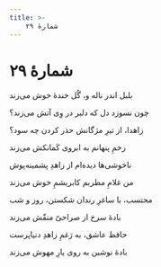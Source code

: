 ```yaml
---
title: >-
    شمارهٔ ۲۹
---
```

# شمارهٔ ۲۹

<div class="b" id="bn1"><div class="m1"><p>بلبل اندر ناله و، گُل خندهٔ خوش می‌زند</p></div>
<div class="m2"><p>چون نسوزد دل که دلبر در وِی آتش می‌زند؟</p></div></div>
<div class="b" id="bn2"><div class="m1"><p>زاهدا، از تیرِ مژگانش حذر کردن چه سود؟</p></div>
<div class="m2"><p>زخمِ پنهانم به ابروی کَمانکش می‌زند</p></div></div>
<div class="b" id="bn3"><div class="m1"><p>ناخوشی‌ها دیده‌ام از زاهدِ پشمینه‌پوش</p></div>
<div class="m2"><p>من غلامِ مطربم کابریشمِ خوش می‌زند</p></div></div>
<div class="b" id="bn4"><div class="m1"><p>محتسب، با ساغرِ رندان شکستن، روز و شب</p></div>
<div class="m2"><p>بادهٔ سرخ از صراحیّ منقّش می‌زند</p></div></div>
<div class="b" id="bn5"><div class="m1"><p>حافظ عاشق، به رَغمِ زاهدِ دنیاپرست</p></div>
<div class="m2"><p>بادهٔ نوشین به روی یارِ مهوش می‌زند</p></div></div>